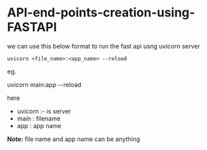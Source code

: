# API-end-points-creation-using-FASTAPI

we can use this below format to run the fast api usng uvicorn server

`uvicorn <file_name>:<app_name> --reload`

eg. 

uvicorn main:app --reload

here
- uvicorn :- is server
- main : filename
- app : app name

**Note:** file name and app name can be anything
